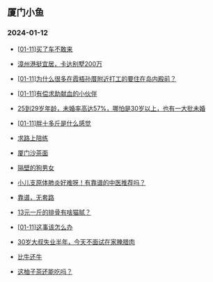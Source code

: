 ## 厦门小鱼 
### 2024-01-12

+ [[01-11]买了车不敢来](http://bbs.xmfish.com/read-htm-tid-18133768.html)

+ [漳州港挺宜居，卡达别墅200万](http://bbs.xmfish.com/read-htm-tid-18133790.html)

+ [[01-11]为什么很多在霞梧孙厝附近打工的要住在岛内殿前？](http://bbs.xmfish.com/read-htm-tid-18133794.html)

+ [[01-11]有偿求助献血的小伙伴](http://bbs.xmfish.com/read-htm-tid-18133648.html)

+ [25到29岁年龄，未婚率高达57%，哪怕是30岁以上，也有一大批未婚](http://bbs.xmfish.com/read-htm-tid-18133675.html)

+ [[01-11]胖十多斤是什么感觉](http://bbs.xmfish.com/read-htm-tid-18133860.html)

+ [求路上陪练](http://bbs.xmfish.com/read-htm-tid-18133702.html)

+ [厦门沙茶面](http://bbs.xmfish.com/read-htm-tid-18133820.html)

+ [隔壁的狗男女](http://bbs.xmfish.com/read-htm-tid-18133620.html)

+ [小儿支原体肺炎好难呀！有靠谱的中医推荐吗？](http://bbs.xmfish.com/read-htm-tid-18133827.html)

+ [靠谱，无套路](http://bbs.xmfish.com/read-htm-tid-18133948.html)

+ [13元一斤的排骨有啥猫腻？](http://bbs.xmfish.com/read-htm-tid-18133867.html)

+ [[01-11]这事该怎么办](http://bbs.xmfish.com/read-htm-tid-18133785.html)

+ [30岁大叔失业半年，今天不面试在家腌腊肉](http://bbs.xmfish.com/read-htm-tid-18133940.html)

+ [比牛还牛](http://bbs.xmfish.com/read-htm-tid-18133953.html)

+ [这柚子茶还能吃吗？](http://bbs.xmfish.com/read-htm-tid-18133847.html)


